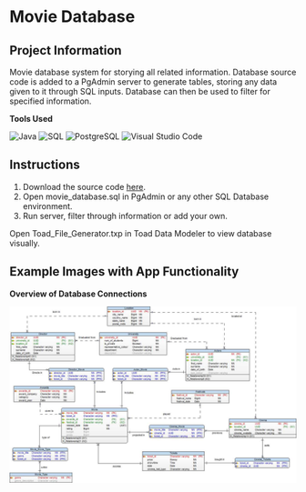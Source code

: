 # Movie Database

## Project Information

Movie database system for storying all related information. 
Database source code is added to a PgAdmin server to generate tables, storing any data given to it through SQL inputs.
Database can then be used to filter for specified information.

**Tools Used**

![Java](https://img.shields.io/badge/Java-ED8B00?style=for-the-badge&logo=java&logoColor=white)
![SQL](https://img.shields.io/badge/SQL-111111?style=for-the-badge&logo=chipperci)
![PostgreSQL](https://img.shields.io/badge/PostgreSQL-316192?style=for-the-badge&logo=postgresql&logoColor=white)
![Visual Studio Code](https://img.shields.io/badge/Visual_Studio_Code-0078D4?style=for-the-badge&logo=visual%20studio%20code&logoColor=white)

## Instructions

1. Download the source code [here](https://github.com/Jeremy-Mohammed/Movie-Database).
2. Open movie_database.sql in PgAdmin or any other SQL Database environment.
3. Run server, filter through information or add your own.

Open Toad_File_Generator.txp in Toad Data Modeler to view database visually.

## Example Images with App Functionality

**Overview of Database Connections**

<img src="https://github.com/Jeremy-Mohammed/Movie-Database/blob/main/Movie%20Database/Database.jpeg"/>
